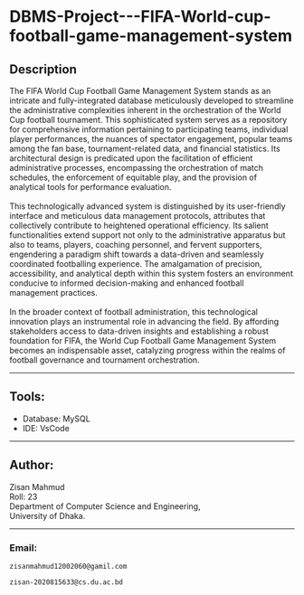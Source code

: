 # DBMS-Project---FIFA-World-cup-football-game-management-system

## Description
The FIFA World Cup Football Game Management System stands as an
intricate and fully-integrated database meticulously developed to streamline
the administrative complexities inherent in the orchestration of the World
Cup football tournament. This sophisticated system serves as a repository
for comprehensive information pertaining to participating teams, individual
player performances, the nuances of spectator engagement, popular teams
among the fan base, tournament-related data, and financial statistics. Its
architectural design is predicated upon the facilitation of efficient
administrative processes, encompassing the orchestration of match
schedules, the enforcement of equitable play, and the provision of
analytical tools for performance evaluation.<br> <br>
This technologically advanced system is distinguished by its user-friendly
interface and meticulous data management protocols, attributes that
collectively contribute to heightened operational efficiency. Its salient
functionalities extend support not only to the administrative apparatus but
also to teams, players, coaching personnel, and fervent supporters,
engendering a paradigm shift towards a data-driven and seamlessly
coordinated footballing experience. The amalgamation of precision,
accessibility, and analytical depth within this system fosters an environment
conducive to informed decision-making and enhanced football
management practices.<br><br>
In the broader context of football administration, this technological
innovation plays an instrumental role in advancing the field. By affording
stakeholders access to data-driven insights and establishing a robust
foundation for FIFA, the World Cup Football Game Management System
becomes an indispensable asset, catalyzing progress within the realms of
football governance and tournament orchestration.

---

## Tools: 
- Database: MySQL
- IDE: VsCode

---

## Author:
Zisan Mahmud<br>
Roll: 23<br>
Department of Computer Science and Engineering,<br>
University of Dhaka.<br>

---

### Email:
```console
zisanmahmud12002060@gamil.com
```
```console
zisan-2020815633@cs.du.ac.bd
```
